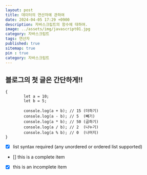 ```yaml
---
layout: post
title: 데이터의 연산자에 관하여
date: 2024-04-05 17:29 +0900
description: 자바스크립트의 함수에 대하여.
image: ../assets/img/javascript01.jpg
category: 자바스크립트
tags: 연산자
published: true
sitemap: true
pin : true
category: 자바스크립트
---
```



## 블로그의 첫 글은 간단하게!!

```
{
        let a = 10;
        let b = 5;
        
        console.log(a + b); // 15 (더하기)
        console.log(a - b); // 5  (빼기)
        console.log(a * b); // 50 (곱하기)
        console.log(a / b); // 2  (나누기)
        console.log(a % b); // 0  (나머지)
}
```

- [x] list syntax required (any unordered or ordered list supported)
- [] this is a complete item
- [x] this is an incomplete item
